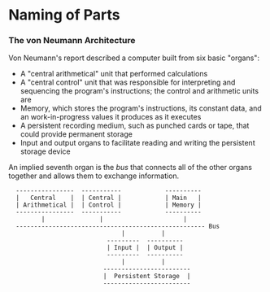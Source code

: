 # Naming of Parts

### The von Neumann Architecture

Von Neumann's report described a computer built from six basic "organs":

  - A "central arithmetical" unit that performed calculations
  - A "central control" unit that was responsible for interpreting and sequencing the program's instructions; the control and arithmetic units are 
  - Memory, which stores the program's instructions, its constant data, and an work-in-progress values it produces as it executes
  - A persistent recording medium, such as punched cards or tape, that could provide permanent storage
  - Input and output organs to facilitate reading and writing the persistent storage device

An implied seventh organ is the *bus* that connects all of the other organs together and allows them to exchange information.

```
  ----------------  -----------            ----------
  |   Central    |  | Central |            | Main   |
  | Arithmetical |  | Control |            | Memory |
  ----------------  -----------            ----------
         |               |                      |
  ---------------------------------------------------- Bus
                               |          |
                           ---------  ----------
                           | Input |  | Output |
                           ---------  ----------
                               |          |
                          ------------------------
                          |  Persistent Storage  |
                          ------------------------
```
